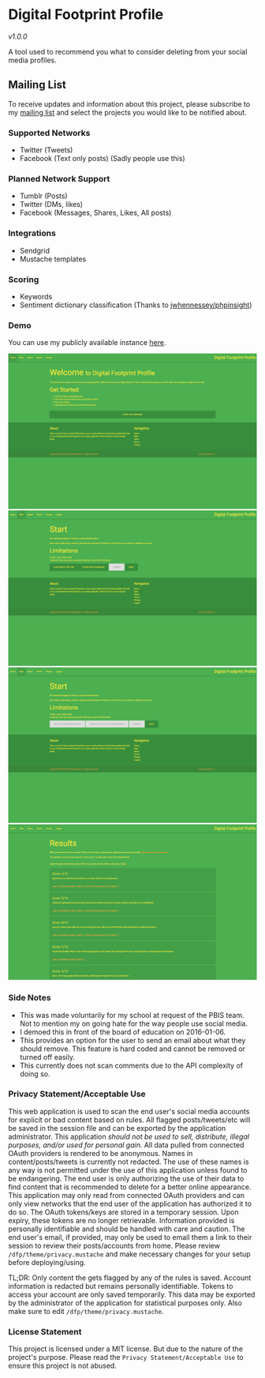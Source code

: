 # Digital Footprint Profile

*v1.0.0*

A tool used to recommend you what to consider deleting from your social media profiles.

## Mailing List

To receive updates and information about this project, please subscribe to my
[mailing list](https://we.destroy.tokyo/Projects-Email-List) and select the
projects you would like to be notified about.

### Supported Networks

- Twitter (Tweets)
- Facebook (Text only posts) (Sadly people use this)

### Planned Network Support

- Tumblr (Posts)
- Twitter (DMs, likes)
- Facebook (Messages, Shares, Likes, All posts)

### Integrations

- Sendgrid
- Mustache templates

### Scoring

- Keywords
- Sentiment dictionary classification (Thanks to [jwhennessey/phpinsight](https://github.com/jwhennessey/phpinsight))

### Demo

You can use my publicly available instance [here](https://dfp.zacharydubois.moe).

![DFP-Demo-1.png](https://raw.githubusercontent.com/ZacharyDuBois/Digital-Footprint-Profile/master/Images/DFP-Demo-1.png)
![DFP-Demo-2.png](https://raw.githubusercontent.com/ZacharyDuBois/Digital-Footprint-Profile/master/Images/DFP-Demo-2.png)
![DFP-Demo-3.png](https://raw.githubusercontent.com/ZacharyDuBois/Digital-Footprint-Profile/master/Images/DFP-Demo-3.png)
![DFP-Demo-4.png](https://raw.githubusercontent.com/ZacharyDuBois/Digital-Footprint-Profile/master/Images/DFP-Demo-4.png)

### Side Notes

- This was made voluntarily for my school at request of the PBIS team. Not to
mention my on going hate for the way people use social media.
- I demoed this in front of the board of education on 2016-01-06.
- This provides an option for the user to send an email about what they should
remove. This feature is hard coded and cannot be removed or turned off easily.
- This currently does not scan comments due to the API complexity of doing so.

### Privacy Statement/Acceptable Use

This web application is used to scan the end user's social media accounts
for explicit or bad content based on rules. All flagged posts/tweets/etc
will be saved in the session file and can be exported by the application
administrator. This application *should not be used to sell, distribute,
illegal purposes, and/or used for personal gain.* All data pulled from
connected OAuth providers is rendered to be anonymous. Names in
content/posts/tweets is currently not redacted. The use of these names is
any way is not permitted under the use of this application unless found to
be endangering. The end user is only authorizing the use of their data to
find content that is recommended to delete for a better online appearance.
This application may only read from connected OAuth providers and can only
view networks that the end user of the application has authorized it to do
so. The OAuth tokens/keys are stored in a temporary session. Upon expiry,
these tokens are no longer retrievable. Information provided is personally
identifiable and should be handled with care and caution. The end user's
email, if provided, may only be used to email them a link to their session
to review their posts/accounts from home. Please review
`/dfp/theme/privacy.mustache` and make necessary changes for your setup
before deploying/using.


TL;DR: Only content the gets flagged by any of the rules is saved.
Account information is redacted but remains personally identifiable.
Tokens to access your account are only saved temporarily. This data
may be exported by the administrator of the application for
statistical purposes only. Also make sure to edit `/dfp/theme/privacy.mustache`.

### License Statement

This project is licensed under a MIT license. But due to the nature of
the project's purpose. Please read the `Privacy Statement/Acceptable Use`
to ensure this project is not abused.
